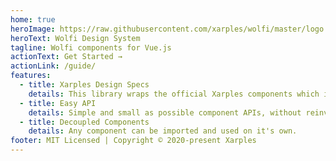 ```yaml
---
home: true
heroImage: https://raw.githubusercontent.com/xarples/wolfi/master/logo.png
heroText: Wolfi Design System
tagline: Wolfi components for Vue.js
actionText: Get Started →
actionLink: /guide/
features:
  - title: Xarples Design Specs
    details: This library wraps the official Xarples components which implement the Wolfi Design specs.
  - title: Easy API
    details: Simple and small as possible component APIs, without reinventing HTML.
  - title: Decoupled Components
    details: Any component can be imported and used on it's own.
footer: MIT Licensed | Copyright © 2020-present Xarples
---
```

